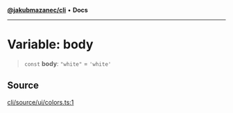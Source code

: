 [**@jakubmazanec/cli**](../../../README.md) • **Docs**

---

# Variable: body

> `const` **body**: `"white"` = `'white'`

## Source

[cli/source/ui/colors.ts:1](https://github.com/jakubmazanec/js-tools/blob/45932621a19c677851f8bf60e4a28d217617972b/packages/cli/source/ui/colors.ts#L1)
